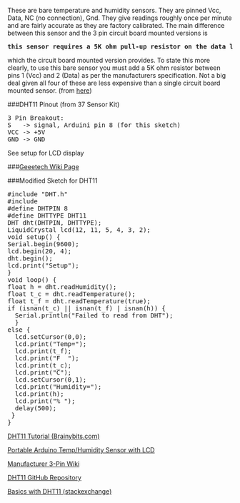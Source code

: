 These are bare temperature and humidity sensors. They are pinned Vcc, Data, NC (no connection), Gnd. They give readings roughly once per minute and are fairly accurate as they are factory calibrated. The main difference between this sensor and the 3 pin circuit board mounted versions is 
<pre>
<b>this sensor requires a 5K ohm pull-up resistor on the data line</b>
</pre>

which the circuit board mounted version provides. To state this more clearly, to use this bare sensor you must add a 5K ohm resistor between pins 1 (Vcc) and 2 (Data) as per the manufacturers specification. Not a big deal given all four of these are less expensive than a single circuit board mounted sensor. (from [here](https://smile.amazon.com/Digital-Humidity-Temperature-Sensor-Arudino/dp/B007YE0SB6/ref=sr_1_1?s=hi&ie=UTF8&qid=1473400490&sr=1-1&keywords=dht-11#customerReviews))


###DHT11 Pinout (from 37 Sensor Kit)
<pre>
3 Pin Breakout:
S   -> signal, Arduini pin 8 (for this sketch)
VCC -> +5V
GND -> GND
</pre>

See setup for LCD display 

###[Geeetech Wiki Page](http://www.geeetech.com/wiki/index.php/Electric_thermometer_by_using_DHT11_sensor_module)

###Modified Sketch for DHT11
<pre>
#include "DHT.h"
#include <LiquidCrystal.h>
#define DHTPIN 8   
#define DHTTYPE DHT11
DHT dht(DHTPIN, DHTTYPE);
LiquidCrystal lcd(12, 11, 5, 4, 3, 2);
void setup() {
Serial.begin(9600);
lcd.begin(20, 4);
dht.begin();
lcd.print("Setup");
}
void loop() {
float h = dht.readHumidity();
float t_c = dht.readTemperature();
float t_f = dht.readTemperature(true);
if (isnan(t_c) || isnan(t_f) | isnan(h)) {
  Serial.println("Failed to read from DHT");
  }
else {
  lcd.setCursor(0,0);
  lcd.print("Temp=");
  lcd.print(t_f);
  lcd.print("F  ");
  lcd.print(t_c);
  lcd.print("C");
  lcd.setCursor(0,1);
  lcd.print("Humidity=");
  lcd.print(h);
  lcd.print("% ");
  delay(500);
 }
}
</pre>


[DHT11 Tutorial (Brainybits.com)](https://brainy-bits.com/tutorials/dht11-tutorial/)

[Portable Arduino Temp/Humidity Sensor with LCD](https://create.arduino.cc/projecthub/ThothLoki/portable-arduino-temp-humidity-sensor-with-lcd-a750f4)

[Manufacturer 3-Pin Wiki](http://www.geeetech.com/wiki/index.php/Electric_thermometer_by_using_DHT11_sensor_module)

[DHT11 GitHub Repository](https://github.com/adafruit/DHT-sensor-library/blob/master/examples/DHTtester/DHTtester.ino)

[Basics with DHT11 (stackexchange)](http://arduino.stackexchange.com/questions/4667/basics-with-dht11?newreg=39b1e36be038464fbb2e5684dc12993d)
